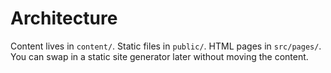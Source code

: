 # Architecture
Content lives in `content/`. Static files in `public/`. HTML pages in `src/pages/`.
You can swap in a static site generator later without moving the content.
